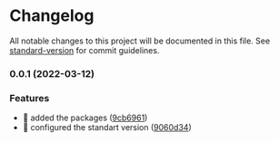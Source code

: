 # Changelog

All notable changes to this project will be documented in this file. See [standard-version](https://github.com/conventional-changelog/standard-version) for commit guidelines.

### 0.0.1 (2022-03-12)


### Features

* 🎸 added the packages ([9cb6961](https://github.com/IT18-Rinchindugar/syscotech-admin/commit/9cb6961897c603ed45552a5625cc2219848800a7))
* 🎸 configured the standart version ([9060d34](https://github.com/IT18-Rinchindugar/syscotech-admin/commit/9060d344b0f25f769addc0db2c9de374acf4367a))
